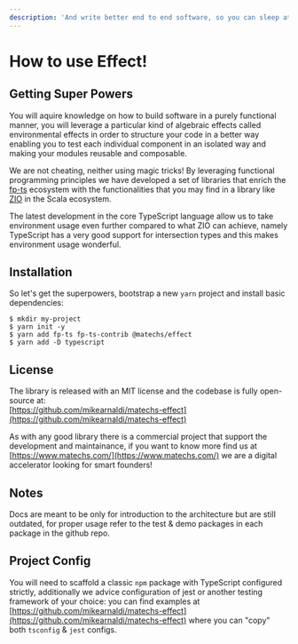 ```yaml
---
description: 'And write better end to end software, so you can sleep at night!'
---
```


# How to use Effect!

## Getting Super Powers

You will aquire knowledge on how to build software in a purely functional manner, you will leverage a particular kind of algebraic effects called environmental effects in order to structure your code in a better way enabling you to test each individual component in an isolated way and making your modules reusable and composable.

We are not cheating, neither using magic tricks! By leveraging functional programming principles we have developed a set of libraries that enrich the [fp-ts](https://github.com/gcanti/fp-ts) ecosystem with the functionalities that you may find in a library like [ZIO](https://github.com/zio/zio) in the Scala ecosystem.

The latest development in the core TypeScript language allow us to take environment usage even further compared to what ZIO can achieve, namely TypeScript has a very good support for intersection types and this makes environment usage wonderful.

## Installation

So let's get the superpowers, bootstrap a new `yarn` project and install basic dependencies:

```text
$ mkdir my-project
$ yarn init -y
$ yarn add fp-ts fp-ts-contrib @matechs/effect
$ yarn add -D typescript
```

## License

The library is released with an MIT license and the codebase is fully open-source at:   
[https://github.com/mikearnaldi/matechs-effect](https://github.com/mikearnaldi/matechs-effect)  
  
As with any good library there is a commercial project that support the development and maintainance, if you want to know more find us at [https://www.matechs.com/](https://www.matechs.com/) we are a digital accelerator looking for smart founders!

## Notes

Docs are meant to be only for introduction to the architecture but are still outdated, for proper usage refer to the test & demo packages in each package in the github repo.

## Project Config

You will need to scaffold a classic `npm` package with TypeScript configured strictly, additionally we advice configuration of jest or another testing framework of your choice: you can find examples at [https://github.com/mikearnaldi/matechs-effect](https://github.com/mikearnaldi/matechs-effect) where you can "copy" both `tsconfig` & `jest` configs.

